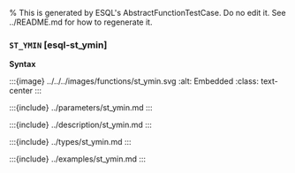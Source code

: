 % This is generated by ESQL's AbstractFunctionTestCase. Do no edit it. See ../README.md for how to regenerate it.

### `ST_YMIN` [esql-st_ymin]

**Syntax**

:::{image} ../../../images/functions/st_ymin.svg
:alt: Embedded
:class: text-center
:::


:::{include} ../parameters/st_ymin.md
:::

:::{include} ../description/st_ymin.md
:::

:::{include} ../types/st_ymin.md
:::

:::{include} ../examples/st_ymin.md
:::
